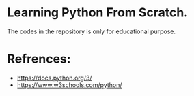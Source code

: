 # Learning Python From Scratch.

The codes in the repository is only for educational purpose. 

# Refrences:

* https://docs.python.org/3/
* https://www.w3schools.com/python/